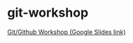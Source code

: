 # git-workshop


[Git/Github Workshop (Google Slides link)](https://docs.google.com/a/spindance.com/presentation/d/1MMBOC70Sa6JNcObV3mdRUFwNkalmaBeqPXFJt1276PQ/pub?start=false&loop=false&delayms=3000)
